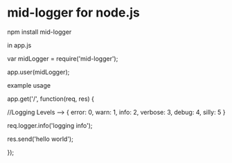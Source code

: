# mid-logger for node.js

npm install mid-logger

in app.js


var midLogger = require('mid-logger');

app.user(midLogger);

example usage

app.get('/', function(req, res) {


  //Logging Levels --> { error: 0, warn: 1, info: 2, verbose: 3, debug: 4, silly: 5 }


  req.logger.info('logging info');


  res.send('hello world');

});

